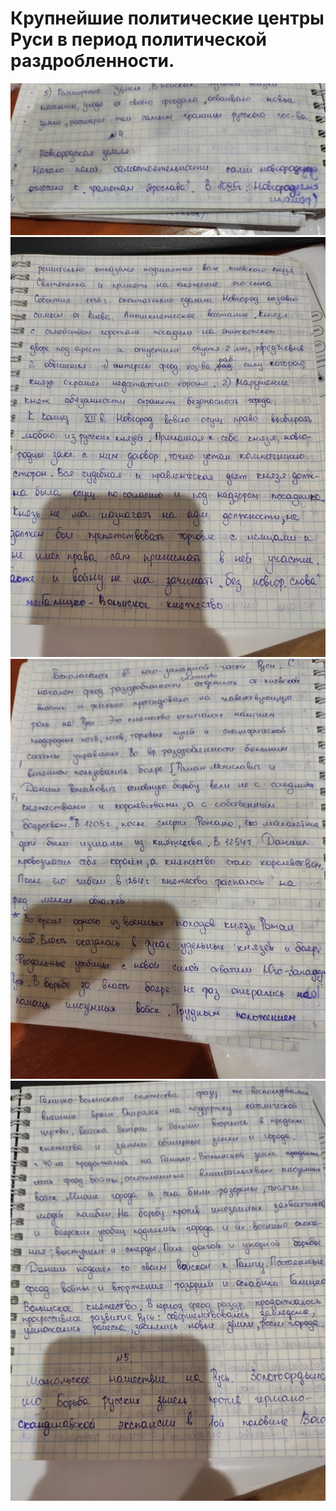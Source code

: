 # Крупнейшие политические центры Руси в период политической раздробленности.

![](./1.jpg)
![](./2.jpg)
![](./3.jpg)
![](./4.jpg)
